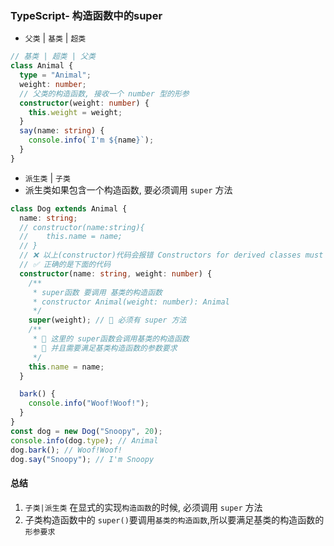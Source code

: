 ### TypeScript- 构造函数中的super
- `父类` | `基类` | `超类`
```ts
// 基类 | 超类 | 父类
class Animal {
  type = "Animal";
  weight: number;
  // 父类的构造函数, 接收一个 number 型的形参
  constructor(weight: number) {
    this.weight = weight;
  }
  say(name: string) {
    console.info(`I'm ${name}`);
  }
}
```
- `派生类` | `子类`
- 派生类如果包含一个构造函数, 要必须调用 `super` 方法
```ts
class Dog extends Animal {
  name: string;
  // constructor(name:string){
  //    this.name = name;
  // }
  // ❌ 以上(constructor)代码会报错 Constructors for derived classes must contain a 'super' call.ts(2377)
  // ✅ 正确的是下面的代码
  constructor(name: string, weight: number) {
    /**
     * super函数 要调用 基类的构造函数
     * constructor Animal(weight: number): Animal
     */
    super(weight); // 🎃 必须有 super 方法
    /**
     * 🎃 这里的 super函数会调用基类的构造函数
     * 🎃 并且需要满足基类构造函数的参数要求
     */
    this.name = name;
  }

  bark() {
    console.info("Woof!Woof!");
  }
}
const dog = new Dog("Snoopy", 20);
console.info(dog.type); // Animal
dog.bark(); // Woof!Woof!
dog.say("Snoopy"); // I'm Snoopy
```

#### 总结
1. `子类|派生类` 在显式的实现`构造函数`的时候, 必须调用 `super` 方法
2. 子类构造函数中的 `super()`要调用`基类的构造函数`,所以要满足基类的构造函数的`形参要求`